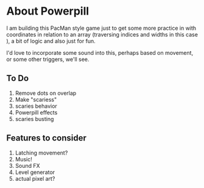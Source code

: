 # About Powerpill
I am building this PacMan style game just to get some more practice in with coordinates in relation to an array (traversing indices and widths in this case ), a bit of logic and also just for fun.

I'd love to incorporate some sound into this, perhaps based on movement, or some other triggers, we'll see.

## To Do
1) Remove dots on overlap
2) Make "scariess"
3) scaries behavior
4) Powerpill effects
5) scaries busting



## Features to consider
1) Latching movement?
2) Music!
3) Sound FX
4) Level generator
5) actual pixel art?